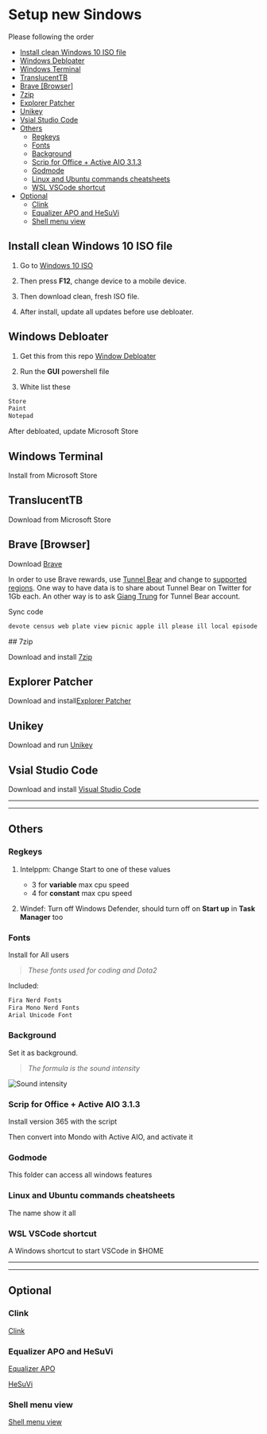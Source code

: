# Setup new Sindows <!-- omit in toc -->

Please following the order

- [Install clean Windows 10 ISO file](#install-clean-windows-10-iso-file)
- [Windows Debloater](#windows-debloater)
- [Windows Terminal](#windows-terminal)
- [TranslucentTB](#translucenttb)
- [Brave [Browser]](#brave-browser)
- [7zip](#7zip)
- [Explorer Patcher](#explorer-patcher)
- [Unikey](#unikey)
- [Vsial Studio Code](#vsial-studio-code)
- [Others](#others)
  - [Regkeys](#regkeys)
  - [Fonts](#fonts)
  - [Background](#background)
  - [Scrip for Office + Active AIO 3.1.3](#scrip-for-office--active-aio-313)
  - [Godmode](#godmode)
  - [Linux and Ubuntu commands cheatsheets](#linux-and-ubuntu-commands-cheatsheets)
  - [WSL VSCode shortcut](#wsl-vscode-shortcut)
- [Optional](#optional)
  - [Clink](#clink)
  - [Equalizer APO and HeSuVi](#equalizer-apo-and-hesuvi)
  - [Shell menu view](#shell-menu-view)

## Install clean Windows 10 ISO file

1. Go to
[Windows 10 ISO](https://www.microsoft.com/en-us/software-download/windows10ISO)

2. Then press **F12**, change device to a mobile device.

3. Then download clean, fresh ISO file.

4. After install, update all updates before use debloater.

## Windows Debloater

1. Get this from this repo [Window Debloater](https://github.com/Sycnex/Windows10Debloater)

2. Run the **GUI** powershell file

3. White list these

```md
Store
Paint
Notepad
```

After debloated, update Microsoft Store

## Windows Terminal

Install from Microsoft Store

## TranslucentTB

Download from Microsoft Store

## Brave [Browser]

Download [Brave](https://brave.com/)

In order to use Brave rewards, use [Tunnel Bear](https://www.tunnelbear.com/) and change to [supported regions](https://brave.com/transparency/). One way to have data is to share about Tunnel Bear on Twitter for 1Gb each. An other way is to ask [Giang Trung](https://www.facebook.com/giangnguyen.thanhtrung) for Tunnel Bear account.

<hid><show>Sync code</show>

```md
devote census web plate view picnic apple ill please ill local episode mammal grow pride random clown ski gather chef leave chaos color marriage artist
```

</hid>
## 7zip

Download and install [7zip](https://www.7-zip.org/)

## Explorer Patcher

Download and install[Explorer Patcher](https://github.com/valinet/ExplorerPatcher)

## Unikey

Download and run [Unikey](https://www.unikey.org/)

## Vsial Studio Code

Download and install [Visual Studio Code](https://code.visualstudio.com/download)

---
---

## Others

### Regkeys

1. Intelppm: Change Start to one of these values

    - 3 for **variable** max cpu speed
    - 4 for **constant** max cpu speed

2. Windef: Turn off Windows Defender, should turn off on **Start up** in **Task Manager** too

### Fonts

Install for All users
>*These fonts used for coding and Dota2*

Included:

```md
Fira Nerd Fonts
Fira Mono Nerd Fonts
Arial Unicode Font
```

### Background

Set it as background.
>*The formula is the sound intensity*

![Sound intensity](/winsetup/background.jpg)

### Scrip for Office + Active AIO 3.1.3

Install version 365 with the script

Then convert into Mondo with Active AIO, and activate it

### Godmode

This folder can access all windows features

### Linux and Ubuntu commands cheatsheets

The name show it all

### WSL VSCode shortcut

A Windows shortcut to start VSCode in $HOME

---
---

## Optional

### Clink

[Clink](https://github.com/chrisant996/clink)

### Equalizer APO and HeSuVi

[Equalizer APO](https://sourceforge.net/projects/equalizerapo/)

[HeSuVi](https://sourceforge.net/projects/hesuvi/)

### Shell menu view

[Shell menu view](http://www.nirsoft.net/utils/shell_menu_view.html)
